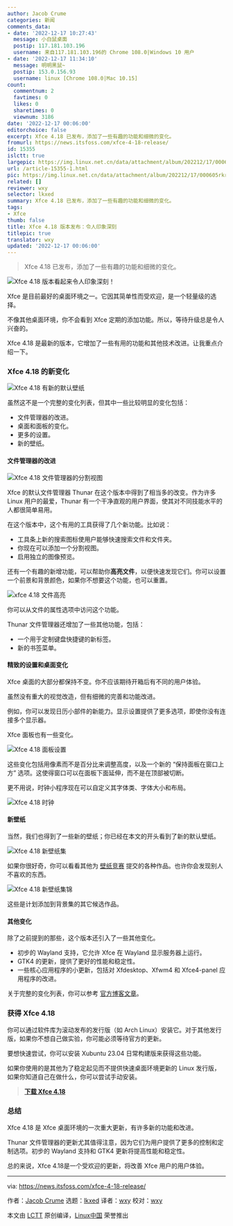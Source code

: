 ```yaml
---
author: Jacob Crume
categories: 新闻
comments_data:
- date: '2022-12-17 10:27:43'
  message: 小白鼠桌面
  postip: 117.181.103.196
  username: 来自117.181.103.196的 Chrome 108.0|Windows 10 用户
- date: '2022-12-17 11:34:10'
  message: 明明黑鼠~
  postip: 153.0.156.93
  username: linux [Chrome 108.0|Mac 10.15]
count:
  commentnum: 2
  favtimes: 0
  likes: 0
  sharetimes: 0
  viewnum: 3186
date: '2022-12-17 00:06:00'
editorchoice: false
excerpt: Xfce 4.18 已发布，添加了一些有趣的功能和细微的变化。
fromurl: https://news.itsfoss.com/xfce-4-18-release/
id: 15355
islctt: true
largepic: https://img.linux.net.cn/data/attachment/album/202212/17/000605rkrsvbcocvfa2zyv.png
url: /article-15355-1.html
pic: https://img.linux.net.cn/data/attachment/album/202212/17/000605rkrsvbcocvfa2zyv.png.thumb.jpg
related: []
reviewer: wxy
selector: lkxed
summary: Xfce 4.18 已发布，添加了一些有趣的功能和细微的变化。
tags:
- Xfce
thumb: false
title: Xfce 4.18 版本发布：令人印象深刻
titlepic: true
translator: wxy
updated: '2022-12-17 00:06:00'
---
```



> 
> Xfce 4.18 已发布，添加了一些有趣的功能和细微的变化。
> 
> 
> 


![Xfce 4.18 版本看起来令人印象深刻！](/data/attachment/album/202212/17/000605rkrsvbcocvfa2zyv.png)


Xfce 是目前最好的桌面环境之一。它因其简单性而受欢迎，是一个轻量级的选择。


不像其他桌面环境，你不会看到 Xfce 定期的添加功能。所以，等待升级总是令人兴奋的。


Xfce 4.18 是最新的版本，它增加了一些有用的功能和其他技术改进。让我重点介绍一下。


### Xfce 4.18 的新变化


![Xfce 4.18 有新的默认壁纸](/data/attachment/album/202212/17/000605w66m5z564wwxlv7v.jpg)


虽然这不是一个完整的变化列表，但其中一些比较明显的变化包括：


* 文件管理器的改进。
* 桌面和面板的变化。
* 更多的设置。
* 新的壁纸。


#### 文件管理器的改进


![Xfce 4.18 文件管理器的分割视图](/data/attachment/album/202212/17/000606orhftxfdhwfadlod.jpg)


Xfce 的默认文件管理器 Thunar 在这个版本中得到了相当多的改变。作为许多 Linux 用户的最爱，Thunar 有一个干净直观的用户界面，使其对不同技能水平的人都很简单易用。


在这个版本中，这个有用的工具获得了几个新功能。比如说：


* 工具条上新的搜索图标使用户能够快速搜索文件和文件夹。
* 你现在可以添加一个分割视图。
* 启用独立的图像预览。


还有一个有趣的新增功能，可以帮助你**高亮文件**，以便快速发现它们。你可以设置一个前景和背景颜色，如果你不想要这个功能，也可以重置。


![xfce 4.18 文件高亮](/data/attachment/album/202212/17/000606twggcdk29e898g8t.jpg)


你可以从文件的属性选项中访问这个功能。


Thunar 文件管理器还增加了一些其他功能，包括：


* 一个用于定制键盘快捷键的新标签。
* 新的书签菜单。


#### 精致的设置和桌面变化


Xfce 桌面的大部分都保持不变。你不应该期待开箱后有不同的用户体验。


虽然没有重大的视觉改造，但有细微的完善和功能改进。


例如，你可以发现日历小部件的新能力。显示设置提供了更多选项，即使你没有连接多个显示器。


Xfce 面板也有一些变化。


![Xfce 4.18 面板设置](/data/attachment/album/202212/17/000606uys695e3yx2289dz.jpg)


这些变化包括用像素而不是百分比来调整高度，以及一个新的 “保持面板在窗口上方” 选项。这使得窗口可以在面板下面延伸，而不是在顶部被切断。


更不用说，时钟小程序现在可以自定义其字体类、字体大小和布局。


![Xfce 4.18 时钟](/data/attachment/album/202212/17/000606qdu1yyw1w1zcz0kn.jpg)


#### 新壁纸


当然，我们也得到了一些新的壁纸；你已经在本文的开头看到了新的默认壁纸。


![Xfce 4.18 新壁纸集](/data/attachment/album/202212/17/000606y8rs4r8j53hfhn3v.jpg)


如果你很好奇，你可以看看其他为 [壁纸竞赛](https://gitlab.xfce.org/artwork/public/-/issues/1#note_58300) 提交的各种作品。也许你会发现别人不喜欢的东西。


![Xfce 4.18 新壁纸集锦](/data/attachment/album/202212/17/000606eo4lktzhckorjkn0.jpg)


这些是计划添加到背景集的其它候选作品。


#### 其他变化


除了之前提到的那些，这个版本还引入了一些其他变化。


* 初步的 Wayland 支持，它允许 Xfce 在 Wayland 显示服务器上运行。
* GTK4 的更新，提供了更好的性能和稳定性。
* 一些核心应用程序的小更新，包括对 Xfdesktop、Xfwm4 和 Xfce4-panel 应用程序的改进。


关于完整的变化列表，你可以参考 [官方博客文章](https://alexxcons.github.io/blogpost_8.html)。


### 获得 Xfce 4.18


你可以通过软件库为滚动发布的发行版（如 Arch Linux）安装它。对于其他发行版，如果你不想自己做实验，你可能必须等待官方的更新。


要想快速尝试，你可以安装 Xubuntu 23.04 日常构建版来获得这些功能。


如果你使用的是其他为了稳定起见而不提供快速桌面环境更新的 Linux 发行版，如果你知道自己在做什么，你可以尝试手动安装。



> 
> **[下载 Xfce 4.18](https://www.xfce.org/)**
> 
> 
> 


### 总结


Xfce 4.18 是 Xfce 桌面环境的一次重大更新，有许多新的功能和改进。


Thunar 文件管理器的更新尤其值得注意，因为它们为用户提供了更多的控制和定制选项。初步的 Wayland 支持和 GTK4 更新将提高性能和稳定性。


总的来说，Xfce 4.18是一个受欢迎的更新，将改善 Xfce 用户的用户体验。




---


via: <https://news.itsfoss.com/xfce-4-18-release/>


作者：[Jacob Crume](https://news.itsfoss.com/author/jacob/) 选题：[lkxed](https://github.com/lkxed) 译者：[wxy](https://github.com/wxy) 校对：[wxy](https://github.com/wxy)


本文由 [LCTT](https://github.com/LCTT/TranslateProject) 原创编译，[Linux中国](https://linux.cn/) 荣誉推出
